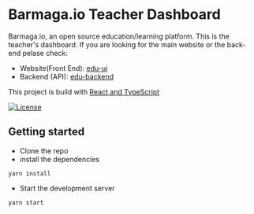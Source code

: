 # Barmaga.io Teacher Dashboard

Barmaga.io, an open source education/learning platform.
This is the teacher's dashboard. If you are looking for the main website or the back-end pelase check:

- Website(Front End): [edu-ui](https://github.com/NyalaDev/edu-backend)
- Backend (API): [edu-backend](https://github.com/NyalaDev/edu-backend)

This project is build with [React and TypeScript](https://create-react-app.dev/docs/adding-typescript/)

[![License](https://img.shields.io/:license-mit-blue.svg?style=flat-square)](https://badges.mit-license.org)

## Getting started

- Clone the repo
- install the dependencies

```
yarn install
```

- Start the development server

```
yarn start
```
